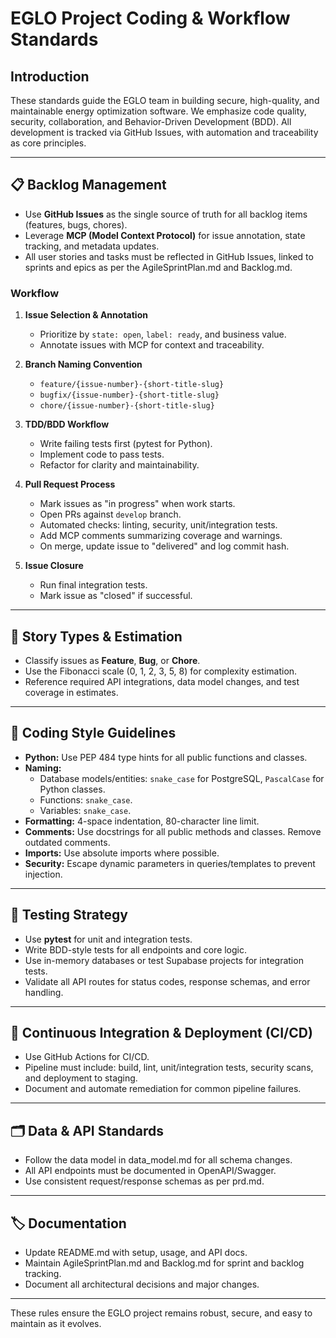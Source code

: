 # EGLO Project Coding & Workflow Standards

## Introduction

These standards guide the EGLO team in building secure, high-quality, and maintainable energy optimization software. We emphasize code quality, security, collaboration, and Behavior-Driven Development (BDD). All development is tracked via GitHub Issues, with automation and traceability as core principles.

---

## 📋 Backlog Management

- Use **GitHub Issues** as the single source of truth for all backlog items (features, bugs, chores).
- Leverage **MCP (Model Context Protocol)** for issue annotation, state tracking, and metadata updates.
- All user stories and tasks must be reflected in GitHub Issues, linked to sprints and epics as per the AgileSprintPlan.md and Backlog.md.

### Workflow

1. **Issue Selection & Annotation**
   - Prioritize by `state: open`, `label: ready`, and business value.
   - Annotate issues with MCP for context and traceability.

2. **Branch Naming Convention**
   - `feature/{issue-number}-{short-title-slug}`
   - `bugfix/{issue-number}-{short-title-slug}`
   - `chore/{issue-number}-{short-title-slug}`

3. **TDD/BDD Workflow**
   - Write failing tests first (pytest for Python).
   - Implement code to pass tests.
   - Refactor for clarity and maintainability.

4. **Pull Request Process**
   - Mark issues as "in progress" when work starts.
   - Open PRs against `develop` branch.
   - Automated checks: linting, security, unit/integration tests.
   - Add MCP comments summarizing coverage and warnings.
   - On merge, update issue to "delivered" and log commit hash.

5. **Issue Closure**
   - Run final integration tests.
   - Mark issue as "closed" if successful.

---

## 📖 Story Types & Estimation

- Classify issues as **Feature**, **Bug**, or **Chore**.
- Use the Fibonacci scale (0, 1, 2, 3, 5, 8) for complexity estimation.
- Reference required API integrations, data model changes, and test coverage in estimates.

---

## 🎨 Coding Style Guidelines

- **Python:** Use PEP 484 type hints for all public functions and classes.
- **Naming:**
  - Database models/entities: `snake_case` for PostgreSQL, `PascalCase` for Python classes.
  - Functions: `snake_case`.
  - Variables: `snake_case`.
- **Formatting:** 4-space indentation, 80-character line limit.
- **Comments:** Use docstrings for all public methods and classes. Remove outdated comments.
- **Imports:** Use absolute imports where possible.
- **Security:** Escape dynamic parameters in queries/templates to prevent injection.

---

## 🧪 Testing Strategy

- Use **pytest** for unit and integration tests.
- Write BDD-style tests for all endpoints and core logic.
- Use in-memory databases or test Supabase projects for integration tests.
- Validate all API routes for status codes, response schemas, and error handling.

---

## 🔄 Continuous Integration & Deployment (CI/CD)

- Use GitHub Actions for CI/CD.
- Pipeline must include: build, lint, unit/integration tests, security scans, and deployment to staging.
- Document and automate remediation for common pipeline failures.

---

## 🗂️ Data & API Standards

- Follow the data model in data_model.md for all schema changes.
- All API endpoints must be documented in OpenAPI/Swagger.
- Use consistent request/response schemas as per prd.md.

---

## 🏷️ Documentation

- Update README.md with setup, usage, and API docs.
- Maintain AgileSprintPlan.md and Backlog.md for sprint and backlog tracking.
- Document all architectural decisions and major changes.

---

These rules ensure the EGLO project remains robust, secure, and easy to maintain as it evolves.
